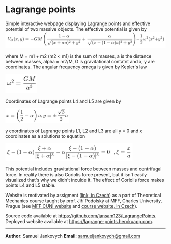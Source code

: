 # Lagrange points

Simple interactive webpage displaying Lagrange points and effective potential of two massive objects.
The effective potential is given by
<img src="./assets/images/Veff.jpg" width="700">

where M = m1 + m2 (m2 < m1) is the sum of masses, a is the distance between masses, alpha = m2/M, G is gravitational contatnt and x, y are coordinates.
The angular frequency omega is given by Kepler's law

<img src="./assets/images/kepler.jpg" width="100">

Coordinates of Lagrange points L4 and L5 are given by

<img src="./assets/images/Ly.jpg" width="200">

y coordinates of Lagrange points L1, L2 and L3 are all y = 0 and x coordinates as a solutions to equation

<img src="./assets/images/Lx.jpg" width="400">

This potential includes gravitational force between masses and centrifugal force.
In reality there is also Coriolis force present, but it isn't easily visualized that's why we didn't inculde it.
The effect of Coriolis force makes points L4 and L5 stable.

Website is motivated by assigment ([link, in Czech](assets/ukol.pdf)) as a part of Theoretical Mechanics course taught by prof. Jiří Podolský at MFF, Charles University, Prague (see [MFF CUNI website](https://www.mff.cuni.cz/en) and [course website, in Czech](http://utf.mff.cuni.cz/vyuka/OFY003/OFY003.htm)).

Source code available at https://github.com/jansam123/LagrangePoints.
Deployed website available at https://lagrange-points.herokuapp.com.

---

**Author**: Samuel Jankovych
**Email**: samueljankovych@gmail.com
